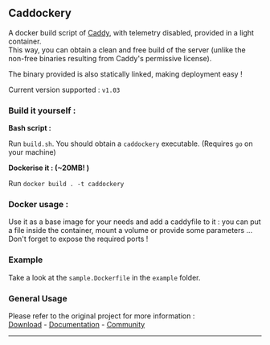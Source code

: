 
 ## **Caddockery**

A docker build script of [Caddy](https://github.com/mholt/caddy/wiki/Running-Caddy-on-Android), with telemetry disabled, provided in a light container.   
This way, you can obtain a clean and free build of the server (unlike the non-free binaries resulting from Caddy's permissive license).

The binary provided is also statically linked, making deployment easy !

Current version supported :
`v1.03`

### Build it yourself :

**Bash script :**

Run `build.sh`. You should obtain a `caddockery` executable. (Requires `go` on your machine)

**Dockerise it : (~20MB! )**

Run `docker build . -t caddockery`

### Docker usage :
Use it as a base image for your needs and add a caddyfile to it : you can put a file inside the container, mount a volume or provide some parameters ...   
Don't forget to expose the required ports !

### Example
Take a look at the `sample.Dockerfile` in the `example` folder.   

### General Usage


Please refer to the original project for more information :   
[Download](https://caddyserver.com/download) -
[Documentation](https://caddyserver.com/docs) -
[Community](https://caddy.community)

---
